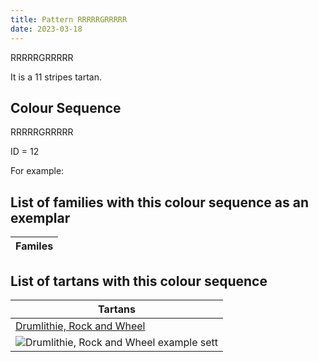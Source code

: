 ```yaml
---
title: Pattern RRRRRGRRRRR
date: 2023-03-18
---
```

RRRRRGRRRRR

It is a 11 stripes tartan.


## Colour Sequence
RRRRRGRRRRR

ID = 12 

For example:


## List of families with this colour sequence as an exemplar

| Familes |
|---------------|


## List of tartans with this colour sequence

| Tartans |
|---------------|
| [Drumlithie, Rock and Wheel](/tartans/r/4/dr4/p6/r30/p40/g38/p6/r30/dr4/p6/r/4)||
|![Drumlithie, Rock and Wheel example sett](/variants//r/4/dr4/p6/r30/p40/g38/p6/r30/dr4/p6/r/4-dr800000-g008000-p800080-rc00000/sett.png)|

